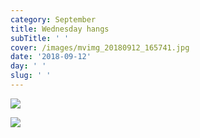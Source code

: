 ```yaml
---
category: September
title: Wednesday hangs
subTitle: ' '
cover: /images/mvimg_20180912_165741.jpg
date: '2018-09-12'
day: ' '
slug: ' '
---
```

![](/images/mvimg_20180912_165741.jpg)

![](/images/mvimg_20180912_173153.jpg)
